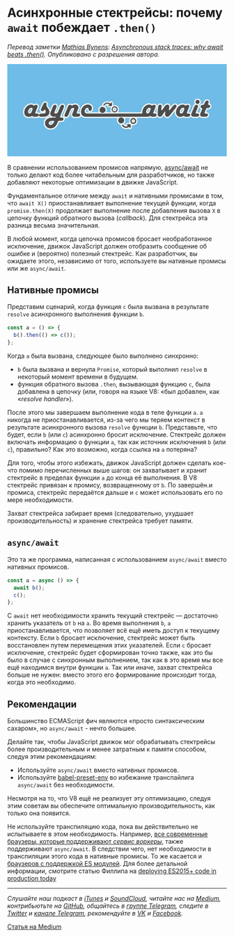 # Асинхронные стектрейсы: почему `await` побеждает `.then()`

*Перевод заметки [Mathias Bynens](https://mathiasbynens.be): [Asynchronous stack traces: why await beats .then()](https://mathiasbynens.be/notes/async-stack-traces). Опубликовано с разрешения автора.*

![Асинхронные стектрейсы: почему await побеждает .then()](./async-await-1024x430.jpg)

В сравнении использованием промисов напрямую, [async/await](https://developers.google.com/web/fundamentals/getting-started/primers/async-functions) не только делают код более читабельным для разработчиков, но также добавляют некоторые оптимизации в движке JavaScript.

Фундаментальное отличие между `await` и нативными промисами в том, что `await X()` приостанавливает выполнение текущей функции, когда `promise.then(X)` продолжает выполнение после добавления вызова `X` в цепочку функций обратного вызова (*callback*). Для стектрейса эта разница весьма значительная.

В любой момент, когда цепочка промисов бросает необработанное исключение, движок JavaScript должен отобразить сообщение об ошибке и (вероятно) полезный стектрейс. Как разработчик, вы ожидаете этого, независимо от того, используете вы нативные промисы или же `async/await`.

## Нативные промисы

Представим сценарий, когда функция `c` была вызвана в результате `resolve` асинхронного выполнения функции `b`.

```javascript
const a = () => {
  b().then(() => c());
};
```

Когда `a` была вызвана, следующее было выполнено синхронно:

- `b` была вызвана и вернула `Promise`, который выполнил `resolve` в некоторый момент времени в будущем.
- функция обратного вызова `.then`, вызывающая функцию `c`, была добавлена в цепочку (или, говоря на языке V8: «был добавлен, как «*resolve handler*»).

После этого мы завершаем выполнение кода в теле функции `a`. `a` никогда не приостанавливается, из-за чего мы теряем контекст в результате асинхронного вызова `resolve` функции `b`. Представьте, что будет, если `b` (или `c`) асинхронно бросит исключение. Стектрейс должен включать информацию о функции `a`, так как источник исключения `b` (или `c`), правильно? Как это возможно, когда ссылка на `a` потеряна?

Для того, чтобы этого избежать, движок JavaScript должен сделать кое-что помимо перечисленных выше шагов: он захватывает и хранит стектрейс в пределах функции `a` до конца её выполнения. В V8 стектрейс привязан к промису, возвращенному от `b`. По завершён.и промиса, стектрейс передаётся дальше и `c` может использовать его по мере необходимости.

Захват стектрейса забирает время (следовательно, ухудшает производительность) и хранение стектрейса требует памяти.

## `async/await`

Это та же программа, написанная с использованием `async/await` вместо нативных промисов.

```javascript
const a = async () => {
  await b();
  c();
};
```

C `await` нет необходимости хранить текущий стектрейс — достаточно хранить указатель от `b` на `a`. Во время выполнения `b`, `a` приостанавливается, что позволяет всё ещё иметь доступ к текущему контексту. Если `b` бросает исключение, стектрейс может быть восстановлен путем перемещения этих указателей. Если `c` бросает исключение, стектрейс будет сформирован точно также, как это бы было в случае с синхронным выполнением, так как в это время мы все ещё находимся внутри функции `a`. Так или иначе, захват стектрейса больше не нужен: вместо этого его формирование происходит тогда, когда это необходимо. 

## Рекомендации

Большинство ECMAScript фич являются «просто синтаксическим сахаром», но `async/await` - нечто большее.

Делайте так, чтобы JavaScript движок мог обрабатывать стектрейсы более производительным и менее затратным к памяти способом, следуя этим рекомендациям:

- Используйте `async/await` вместо нативных промисов.
- Используйте [babel-preset-env](https://github.com/babel/babel-preset-env) во избежание транспайлига `async/await` без необходимости.

Несмотря на то, что V8 ещё не реализует эту оптимизацию, следуя этим советам вы обеспечите оптимальную производительность, как только она появится.

Не используйте транспиляцию кода, пока вы действительно не испытываете в этом необходимость. Например, [все современные браузеры, которые поддерживают *сервис воркеры*](https://caniuse.com/#feat=serviceworkers), также поддерживают `async/await`. В следствии чего, нет необходимости в транспиляции этого кода в нативные промисы. То же касается и [браузеров с поддержкой ES модулей](https://caniuse.com/#feat=es6-module). Для более детальной информации, смотрите статью Филлипа на [deploying ES2015+ code in production today](https://philipwalton.com/articles/deploying-es2015-code-in-production-today/)

---

*Слушайте наш подкаст в [iTunes](https://itunes.apple.com/ru/podcast/девшахта/id1226773343) и [SoundCloud](https://soundcloud.com/devschacht), читайте нас на [Medium](https://medium.com/devschacht), контрибьютьте на [GitHub](https://github.com/devSchacht), общайтесь в [группе Telegram](https://t.me/devSchacht), следите в [Twitter](https://twitter.com/DevSchacht) и [канале Telegram](https://t.me/devSchachtChannel), рекомендуйте в [VK](https://vk.com/devschacht) и [Facebook](https://www.facebook.com/devSchacht).*

[Статья на Medium](https://medium.com/devschacht/асинхронные-стектрейсы-почему-await-побеждает-then-6a5e6dad0584)
